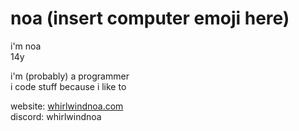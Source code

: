 <p><h1>noa (insert computer emoji here)</h1><p> 

i'm noa<br>
14y

i'm (probably) a programmer<br>
i code stuff because i like to

website: [whirlwindnoa.com](whirlwindnoa.com)<br>
discord: whirlwindnoa
